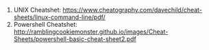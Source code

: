1. UNIX Cheatshet:
    https://www.cheatography.com/davechild/cheat-sheets/linux-command-line/pdf/
2. Powershell Cheatshet:
    http://ramblingcookiemonster.github.io/images/Cheat-Sheets/powershell-basic-cheat-sheet2.pdf
   
